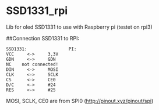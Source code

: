 # SSD1331_rpi
Lib for oled SSD1331 to use with Raspberry pi (testet on rpi3)

##Connection SSD1331 to RPI:
```
SSD1331:				PI:
VCC		<->		3,3V
GDN		<->		GDN
NC	  not connected!
DIN		<->		MOSI
CLK		<->		SCLK
CS		<->		CE0
D/C		<->		#24
RES		<->		#25
```

MOSI, SCLK, CE0 are from SPI0 (http://pinout.xyz/pinout/spi)